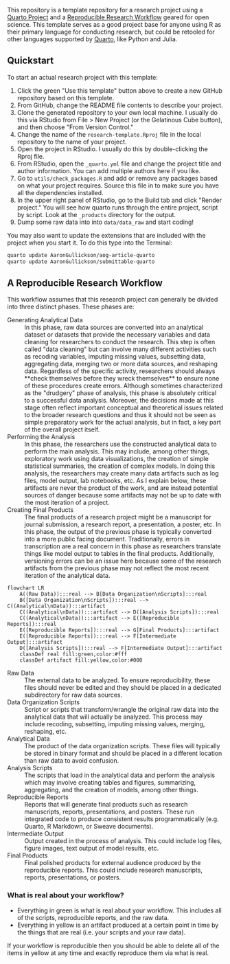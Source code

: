 
This repository is a template repository for a research project using a [Quarto Project](https://quarto.org/docs/projects/quarto-projects.html) and a [Reproducible Research Workflow](#a-reproducible-research-workflow) geared for open science. This template serves as a good project base for anyone using R as their primary language for conducting research, but could be retooled for other languages supported by [Quarto](https://quarto.org), like Python and Julia.

## Quickstart

To start an actual research project with this template:

1. Click the green "Use this template" button above to create a new GitHub repository based on this template.
2. From GitHub, change the README file contents to describe your project.
3. Clone the generated repository to your own local machine. I usually do this via RStudio from File > New Project (or the Gelatinous Cube button), and then choose "From Version Control."
4. Change the name of the `research-template.Rproj` file in the local repository to the name of your project.
5. Open the project in RStudio. I usually do this by double-clicking the Rproj file.
6. From RStudio, open the `_quarto.yml` file and change the project title and author information. You can add multiple authors here if you like.
7. Go to `utils/check_packages.R` and add or remove any packages based on what your project requires. Source this file in to make sure you have all the dependencies installed.
8. In the upper right panel of RStudio, go to the Build tab and click "Render project." You will see how quarto runs through the entire project, script by script. Look at the `_products` directory for the output.
9. Dump some raw data into into `data/data_raw` and start coding!

You may also want to update the extensions that are included with the project when you start it. To do this type into the Terminal:

```bash
quarto update AaronGullickson/aog-article-quarto
quarto update AaronGullickson/submittable-quarto
```

## A Reproducible Research Workflow

This workflow assumes that this research project can generally be divided into three distinct phases. These phases are:

<dl>
  <dt>Generating Analytical Data</dt>
  <dd>In this phase, raw data sources are converted into an analytical dataset or datasets that provide the necessary variables and data cleaning for researchers to conduct the research. This step is often called "data cleaning" but can involve many different activities such as recoding variables, imputing missing values, subsetting data, aggregating data, merging two or more data sources, and reshaping data. Regardless of the specific activity, researchers should always **check themselves before they wreck themselves** to ensure none of these procedures create errors. 
 Although sometimes characterized as the "drudgery" phase of analysis, this phase is absolutely critical to a successful data analysis. Moreover, the decisions made at this stage often reflect important conceptual and theoretical issues related to the broader research questions and thus it should not be seen as simple preparatory work for the actual analysis, but in fact, a key part of the overall project itself.</dd>
    <dt>Performing the Analysis</dt>
    <dd>In this phase, the researchers use the constructed analytical data to perform the main analysis. This may include, among other things, exploratory work using data visualizations, the creation of simple statistical summaries, the creation of complex models. In doing this analysis, the researchers may create many data artifacts such as log files, model output, lab notebooks, etc. As I explain below, these artifacts are never the product of the work, and are instead potential sources of danger because some artifacts may not be up to date with the most iteration of a project.</dd>
    <dt>Creating Final Products</dt>
    <dd>The final products of a research project might be a manuscript for journal submission, a research report, a presentation, a poster, etc. In this phase, the output of the previous phase is typically converted into a more public facing document. Traditionally, errors in transcription are a real concern in this phase as researchers translate things like model output to tables in the final products. Additionally, versioning errors can be an issue here because some of the research artifacts from the previous phase may not reflect the most recent iteration of the analytical data.</dd>
</dl>

```mermaid
flowchart LR
    A((Raw Data)):::real --> B[Data Organization\nScripts]:::real
    B([Data Organization\nScripts]):::real --> C((Analytical\nData)):::artifact
    C((Analytical\nData)):::artifact --> D([Analysis Scripts]):::real
    C((Analytical\nData)):::artifact --> E([Reproducible Reports]):::real
    E([Reproducible Reports]):::real --> G[Final Products]:::artifact
    E([Reproducible Reports]):::real --> F[Intermediate Output]:::artifact
    D([Analysis Scripts]):::real --> F[Intermediate Output]:::artifact
    classDef real fill:green,color:#fff
    classDef artifact fill:yellow,color:#000
```

<dl>
  <dt>Raw Data</dt>
  <dd>The external data to be analyzed. To ensure reproducibility, these files should never be edited and they should be placed in a dedicated subdirectory for raw data sources.</dd>
  <dt>Data Organization Scripts</dt>
  <dd>Script or scripts that transform/wrangle the original raw data into the analytical data that will actually be analyzed. This process may include recoding, subsetting, imputing missing values, merging, reshaping, etc.</dd>
  <dt>Analytical Data</dt>
  <dd>The product of the data organization scripts. These files will typically be stored in binary format and should be placed in a different location than raw data to avoid confusion.</dd>
  <dt>Analysis Scripts</dt>
  <dd>The scripts that load in the analytical data and perform the analysis which may involve creating tables and figures, summarizing, aggregating, and the creation of models, among other things.</dd>
  <dt>Reproducible Reports</dt>
  <dd>Reports that will generate final products such as research manuscripts, reports, presentations, and posters. These run integrated code to produce consistent results programmatically (e.g. Quarto, R Markdown, or Sweave documents).</dd>
  <dt>Intermediate Output</dt>
  <dd>Output created in the process of analysis. This could include log files, figure images, text output of model results, etc.</dd>
  <dt>Final Products</dt>
  <dd>Final polished products for external audience produced by the reproducible reports. This could include research manuscripts, reports, presentations, or posters.</dd>
</dl>

### What is real about your workflow?

- Everything in green is what is real about your workflow. This includes all of the scripts, reproducible reports, and the raw data.
- Everything in yellow is an artifact produced at a certain point in time by the things that are real (i.e. your scripts and your raw data). 

If your workflow is reproducible then you should be able to delete all of the items in yellow at any time and exactly reproduce them via what is real.